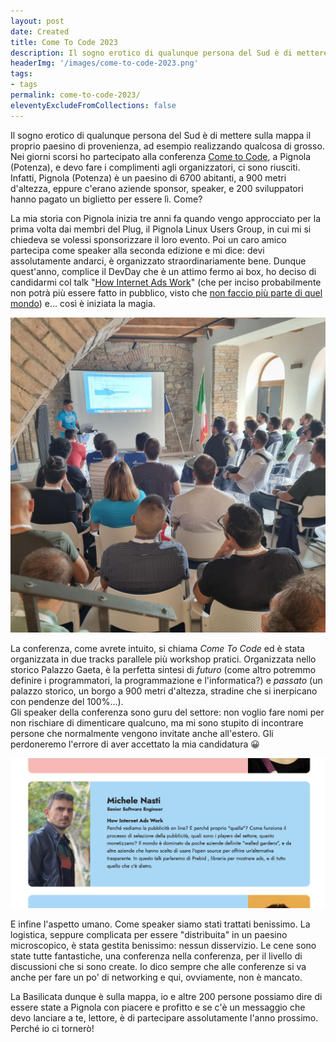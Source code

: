 ```yaml
---
layout: post
date: Created
title: Come To Code 2023
description: Il sogno erotico di qualunque persona del Sud è di mettere sulla mappa il proprio paesino di provenienza, ad esempio realizzando qualcosa di grosso. A Pignola (Potenza) ci sono riusciti.
headerImg: '/images/come-to-code-2023.png'
tags:
- tags
permalink: come-to-code-2023/
eleventyExcludeFromCollections: false
---
```


Il sogno erotico di qualunque persona del Sud è di mettere sulla mappa il proprio paesino di provenienza, ad esempio realizzando qualcosa di grosso. Nei giorni scorsi ho partecipato alla conferenza [Come to Code](https://www.cometocode.it), a Pignola (Potenza), e devo fare i complimenti agli organizzatori, ci sono riusciti. Infatti, Pignola (Potenza) è un paesino di 6700 abitanti, a 900 metri d'altezza, eppure c'erano aziende sponsor, speaker, e 200 sviluppatori hanno pagato un biglietto per essere lì. Come?
  
La mia storia con Pignola inizia tre anni fa quando vengo approcciato per la prima volta dai membri del Plug, il Pignola Linux Users Group, in cui mi si chiedeva se volessi sponsorizzare il loro evento. Poi un caro amico partecipa come speaker alla seconda edizione e mi dice: devi assolutamente andarci, è organizzato straordinariamente bene. Dunque quest'anno, complice il DevDay che è un attimo fermo ai box, ho deciso di candidarmi col talk "[How Internet Ads Work](/2019/10/21/how-internet-ads-work.html)" (che per inciso probabilmente non potrà più essere fatto in pubblico, visto che [non faccio più parte di quel mondo](/bye-advertising-industry/)) e... così è iniziata la magia.

![Io che parlo ad una sala di giovani nerd.](/images/2023-09-26%2008.31.07.jpg)

La conferenza, come avrete intuito, si chiama *Come To Code* ed è stata organizzata in due tracks parallele più workshop pratici. Organizzata nello storico Palazzo Gaeta, è la perfetta sintesi di *futuro* (come altro potremmo definire i programmatori, la programmazione e l'informatica?) e *passato* (un palazzo storico, un borgo a 900 metri d'altezza, stradine che si inerpicano con pendenze del 100%...).  
Gli speaker della conferenza sono guru del settore: non voglio fare nomi per non rischiare di dimenticare qualcuno, ma mi sono stupito di incontrare persone che normalmente vengono invitate anche all'estero. Gli perdoneremo l'errore di aver accettato la mia candidatura 😀

![Il summary del mio talk](/images/dettaglio-talk.png)

E infine l'aspetto umano. Come speaker siamo stati trattati benissimo. La logistica, seppure complicata per essere "distribuita" in un paesino microscopico, è stata gestita benissimo: nessun disservizio. Le cene sono state tutte fantastiche, una conferenza nella conferenza, per il livello di discussioni che si sono create. Io dico sempre che alle conferenze si va anche per fare un po' di networking e qui, ovviamente, non è mancato.
  
La Basilicata dunque è sulla mappa, io e altre 200 persone possiamo dire di essere state a Pignola con piacere e profitto e se c'è un messaggio che devo lanciare a te, lettore, è di partecipare assolutamente l'anno prossimo. Perché io ci tornerò!
